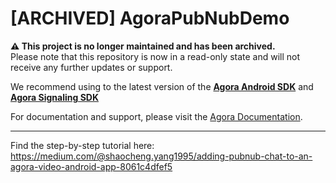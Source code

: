 # [ARCHIVED] AgoraPubNubDemo

**⚠️ This project is no longer maintained and has been archived.**  
Please note that this repository is now in a read-only state and will not receive any further updates or support.

We recommend using to the latest version of the [**Agora Android SDK**](https://www.agora.io/en/products/video-call/) and [**Agora Signaling SDK**](https://www.agora.io/en/products/signaling/)

For documentation and support, please visit the [Agora Documentation](https://docs.agora.io/en/).

---
Find the step-by-step tutorial here: 
https://medium.com/@shaocheng.yang1995/adding-pubnub-chat-to-an-agora-video-android-app-8061c4dfef5
